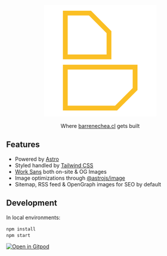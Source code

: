 <p align="center">
  <img src='public/assets/images/og-image.png' alt='Barrenechea isotype' />
</p>
<p align="center">
  Where <a href='https://www.barrenechea.cl/'>barrenechea.cl</a> gets built
</p>

## Features

- Powered by [Astro](https://astro.build/)
- Styled handled by [Tailwind CSS](https://tailwindcss.com/)
- [Work Sans](https://fonts.google.com/specimen/Work+Sans) both on-site & OG Images
- Image optimizations through [@astrojs/image](https://docs.astro.build/en/guides/integrations-guide/image/)
- Sitemap, RSS feed & OpenGraph images for SEO by default

## Development

In local environments:

```bash
npm install
npm start
```


[![Open in Gitpod](https://gitpod.io/button/open-in-gitpod.svg)](https://gitpod.io/#https://github.com/barrenechea/barrenechea-website)
